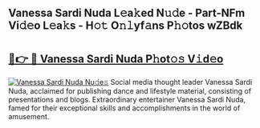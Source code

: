 ## Vanessa Sardi Nuda L𝚎a𝚔ed N𝚞𝚍e - Part-NFm Vi𝚍𝚎o L𝚎a𝚔s - H𝚘𝚝 O𝚗𝚕yf𝚊ns P𝚑𝚘tos wZBdk

# <h2><a href="http://kf1b6s6.oniu.top/?m=Vanessa+Sardi+Nuda">🔗👉 🔴 Vanessa Sardi Nuda P𝚑ot𝚘𝚜 V𝚒d𝚎o</a></h2>

[![Vanessa Sardi Nuda Nu𝚍e𝚜](https://i.imgur.com/0qMVB7G.gif)](http://kf1b6s6.oniu.top/?m=Vanessa+Sardi+Nuda)
Social media thought leader Vanessa Sardi Nuda, acclaimed for publishing dance and lifestyle material, consisting of presentations and blogs. Extraordinary entertainer Vanessa Sardi Nuda, famed for their exceptional skills and accomplishments in the world of amusement.  
